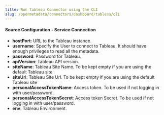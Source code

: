 ```yaml
---
title: Run Tableau Connector using the CLI
slug: /openmetadata/connectors/dashboard/tableau/cli
---
```


<ConnectorIntro connector="Tableau" goal="CLI"/>

<Requirements />

<PythonMod connector="Tableau" module="tableau" />

<MetadataIngestionServiceDev service="dashboard" connector="Tableau" goal="CLI"/>

<h4>Source Configuration - Service Connection</h4>

- **hostPort**: URL to the Tableau instance.
- **username**: Specify the User to connect to Tableau. It should have enough privileges to read all the metadata.
- **password**: Password for Tableau.
- **apiVersion**: Tableau API version.
- **siteName**: Tableau Site Name. To be kept empty if you are using the default Tableau site
- **siteUrl**: Tableau Site Url. To be kept empty if you are using the default Tableau site
- **personalAccessTokenName**: Access token. To be used if not logging in with user/password.
- **personalAccessTokenSecret**: Access token Secret. To be used if not logging in with user/password.
- **env**: Tableau Environment.

<MetadataIngestionConfig service="dashboard" connector="Tableau" goal="CLI" />

